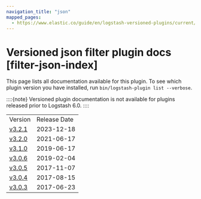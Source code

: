 ```yaml
---
navigation_title: "json"
mapped_pages:
  - https://www.elastic.co/guide/en/logstash-versioned-plugins/current/filter-json-index.html
---
```


# Versioned json filter plugin docs [filter-json-index]


This page lists all documentation available for this plugin.  To see which plugin version you have installed, run `bin/logstash-plugin list --verbose`.

::::{note}
Versioned plugin documentation is not available for plugins released prior to Logstash 6.0.
::::


|     |     |
| --- | --- |
| Version | Release Date |
| [v3.2.1](v3-2-1-plugins-filters-json.md) | 2023-12-18 |
| [v3.2.0](v3-2-0-plugins-filters-json.md) | 2021-06-17 |
| [v3.1.0](v3-1-0-plugins-filters-json.md) | 2019-06-17 |
| [v3.0.6](v3-0-6-plugins-filters-json.md) | 2019-02-04 |
| [v3.0.5](v3-0-5-plugins-filters-json.md) | 2017-11-07 |
| [v3.0.4](v3-0-4-plugins-filters-json.md) | 2017-08-15 |
| [v3.0.3](v3-0-3-plugins-filters-json.md) | 2017-06-23 |








